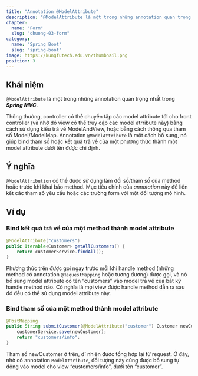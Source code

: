 ```yaml
---
title: "Annotation @ModelAttribute"
description: "@ModelAttribute là một trong những annotation quan trọng nhất trong Spring MVC."
chapter:
  name: "Form"
  slug: "chuong-03-form"
category:
  name: "Spring Boot"
  slug: "spring-boot"
image: https://kungfutech.edu.vn/thumbnail.png
position: 3
---
```


## Khái niệm

`@ModelAttribute` là một trong những annotation quan trọng nhất trong **_Spring MVC_**.

Thông thường, controller có thể chuyển tập các model attribute tới cho front controller (và nhờ đó view có thể truy cập các model atrribute này) bằng cách sử dụng kiểu trả về ModelAndView, hoặc bằng cách thông qua tham số Model/ModelMap.
Annotation `@ModelAttribute` là một cách bổ sung, nó giúp bind tham số hoặc kết quả trả về của một phương thức thành một model attribute dưới tên được chỉ định.

## Ý nghĩa

`@ModelAttribution` có thể được sử dụng làm đối số/tham số của method hoặc trước khi khai báo method. Mục tiêu chính của _annotation_ này để liên kết các tham số yêu cầu hoặc các trường form với một đối tượng mô hình.

## Ví dụ

### Bind kết quả trả về của một method thành model attribute

```java
@ModelAttribute("customers")
public Iterable<Customer> getAllCustomers() {
    return customerService.findAll();
}
```

Phương thức trên được gọi ngay trước mỗi khi handle method (những method có annotation `@RequestMapping` hoặc tương đương) được gọi, và nó bổ sung model attribute có tên “customers” vào model trả về của bất kỳ handle method nào. Có nghĩa là mọi view được handle method dẫn ra sau đó đều có thể sử dụng model attribute này.

### Bind tham số của một method thành model attribute

```java
@PostMapping
public String submitCustomer(@ModelAttribute("customer") Customer newCustomer) {
    customerService.save(newCustomer);
    return "customers/info";
}
```

Tham số newCustomer ở trên, dĩ nhiên được tổng hợp lại từ request. Ở đây, nhờ có annotation `ModelAttribute`, đối tượng này cũng được bổ sung tự động vào model cho view “customers/info”, dưới tên “customer”.
